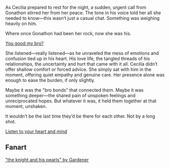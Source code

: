 <!-- title: The Kind and the Humble Knight -->
<!-- relationship: The Wolf Pack -->

As Cecilia prepared to rest for the night, a sudden, urgent call from Gonathon stirred her from her peace. The tone in his voice told her all she needed to know—this wasn’t just a casual chat. Something was weighing heavily on him.

Where once Gonathon had been her rock, now she was his.

[You good my bro?](#embed:https://www.youtube.com/watch?v=NGC0VaSUPnE&t=20300s)

She listened—really listened—as he unraveled the mess of emotions and confusion tied up in his heart. His love life, the tangled threads of his relationships, the uncertainty and hurt that came with it all. Cecilia didn’t offer shallow comfort or forced advice. She simply sat with him in the moment, offering quiet empathy and genuine care. Her presence alone was enough to ease the burden, if only slightly.

Maybe it was the "bro bonds" that connected them. Maybe it was something deeper—the shared pain of unspoken feelings and unreciprocated hopes. But whatever it was, it held them together at that moment, unshaken.

It wouldn’t be the last time they’d be there for each other. Not by a long shot.

[Listen to your heart and mind](#embed:https://www.youtube.com/watch?v=NGC0VaSUPnE&t=21370s)

## Fanart

["the knight and his pearls" by Gardener](https://x.com/jhgardener_/status/1928477828623831444)

<!-- ame, shiori -->
